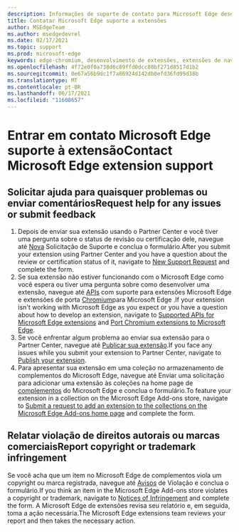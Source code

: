 ```yaml
---
description: Informações de suporte de contato para Microsoft Edge desenvolvimento de extensão
title: Contatar Microsoft Edge suporte a extensões
author: MSEdgeTeam
ms.author: msedgedevrel
ms.date: 02/17/2021
ms.topic: support
ms.prod: microsoft-edge
keywords: edge-chromium, desenvolvimento de extensões, extensões de navegador, complementos, partner center, desenvolvedor, suporte
ms.openlocfilehash: 4f72e0f0a738d6c89ffd0dcc80bf271d8517d1b2
ms.sourcegitcommit: 0e67a56b9dc1f7a86924d142db0efd36fd99d38b
ms.translationtype: MT
ms.contentlocale: pt-BR
ms.lasthandoff: 06/17/2021
ms.locfileid: "11608657"
---
```

# <a name="contact-microsoft-edge-extension-support"></a><span data-ttu-id="bee7c-104">Entrar em contato Microsoft Edge suporte à extensão</span><span class="sxs-lookup"><span data-stu-id="bee7c-104">Contact Microsoft Edge extension support</span></span>  

## <a name="request-help-for-any-issues-or-submit-feedback"></a><span data-ttu-id="bee7c-105">Solicitar ajuda para quaisquer problemas ou enviar comentários</span><span class="sxs-lookup"><span data-stu-id="bee7c-105">Request help for any issues or submit feedback</span></span>  

1.  <span data-ttu-id="bee7c-106">Depois de enviar sua extensão usando o Partner Center e você tiver uma pergunta sobre o status de revisão ou certificação dele, navegue até [Nova][MicrosoftSupportSupportrequestformE7a381be9c9aFafbEd76262bc93fd9e4] Solicitação de Suporte e conclua o formulário.</span><span class="sxs-lookup"><span data-stu-id="bee7c-106">After you submit your extension using Partner Center and you have a question about the review or certification status of it, navigate to [New Support Request][MicrosoftSupportSupportrequestformE7a381be9c9aFafbEd76262bc93fd9e4] and complete the form.</span></span>  
1.  <span data-ttu-id="bee7c-107">Se sua extensão não estiver funcionando com o Microsoft Edge como você espera ou tiver uma pergunta sobre como desenvolver uma extensão, navegue até [APIs][ExtensionsDeveloperGuideApiSupport] com suporte para extensões Microsoft Edge e extensões de porta [Chromium][ExtensionsDeveloperGuidePortChromeExtension]para Microsoft Edge .</span><span class="sxs-lookup"><span data-stu-id="bee7c-107">If your extension isn't working with Microsoft Edge as you expect or you have a question about how to develop an extension, navigate to [Supported APIs for Microsoft Edge extensions][ExtensionsDeveloperGuideApiSupport] and [Port Chromium extensions to Microsoft Edge][ExtensionsDeveloperGuidePortChromeExtension].</span></span>
1.  <span data-ttu-id="bee7c-108">Se você enfrentar algum problema ao enviar sua extensão para o Partner Center, navegue até [Publicar sua extensão][ExtensionsPublishPublishExtension].</span><span class="sxs-lookup"><span data-stu-id="bee7c-108">If you face any issues while you submit your extension to Partner Center, navigate to [Publish your extension][ExtensionsPublishPublishExtension].</span></span> 
1.  <span data-ttu-id="bee7c-109">Para apresentar sua extensão em uma coleção no armazenamento de complementos do Microsoft Edge, navegue até Enviar uma solicitação para adicionar uma extensão às coleções na home page de [complementos][OfficeFormsPagesResponsepageAspxV4j5cvggr0grqy180bhbrw01uwybfaxnna1zkp3x2vun0ibsu1ymeu3vfy0vurrodewsjgwu00yry4u] do Microsoft Edge e conclua o formulário.</span><span class="sxs-lookup"><span data-stu-id="bee7c-109">To feature your extension in a collection on the Microsoft Edge Add-ons store, navigate to [Submit a request to add an extension to the collections on the Microsoft Edge Add-ons home page][OfficeFormsPagesResponsepageAspxV4j5cvggr0grqy180bhbrw01uwybfaxnna1zkp3x2vun0ibsu1ymeu3vfy0vurrodewsjgwu00yry4u] and complete the form.</span></span>   
    
## <a name="report-copyright-or-trademark-infringement"></a><span data-ttu-id="bee7c-110">Relatar violação de direitos autorais ou marcas comerciais</span><span class="sxs-lookup"><span data-stu-id="bee7c-110">Report copyright or trademark infringement</span></span>  

<span data-ttu-id="bee7c-111">Se você acha que um item no Microsoft Edge de complementos viola um copyright ou marca registrada, navegue até [Avisos][MicrosoftInfoMarketplaceHtml] de Violação e conclua o formulário.</span><span class="sxs-lookup"><span data-stu-id="bee7c-111">If you think an item in the Microsoft Edge Add-ons store violates a copyright or trademark, navigate to [Notices of Infringement][MicrosoftInfoMarketplaceHtml] and complete the form.</span></span>  <span data-ttu-id="bee7c-112">A Microsoft Edge de extensões revisa seu relatório e, em seguida, toma a ação necessária.</span><span class="sxs-lookup"><span data-stu-id="bee7c-112">The Microsoft Edge extensions team reviews your report and then takes the necessary action.</span></span>  

<!-- links -->  

[ExtensionsDeveloperGuideApiSupport]: ../developer-guide/api-support.md "APIs com suporte para Microsoft Edge extensões | Microsoft Docs"  
[ExtensionsDeveloperGuidePortChromeExtension]: ../developer-guide/port-chrome-extension.md "Porta sua extensão | Microsoft Docs"  
[ExtensionsPublishPublishExtension]: ./publish-extension.md "Publicar sua extensão | Microsoft Docs"  

[MicrosoftInfoMarketplaceHtml]: https://www.microsoft.com/info/Marketplace.html "Avisos de violação | Microsoft"  

[MicrosoftSupportSupportrequestformE7a381be9c9aFafbEd76262bc93fd9e4]: https://support.microsoft.com/supportrequestform/e7a381be-9c9a-fafb-ed76-262bc93fd9e4 "Extensões Nova Solicitação de Suporte | Suporte da Microsoft"  

[OfficeFormsPagesResponsepageAspxV4j5cvggr0grqy180bhbrw01uwybfaxnna1zkp3x2vun0ibsu1ymeu3vfy0vurrodewsjgwu00yry4u]: https://forms.office.com/Pages/ResponsePage.aspx?id=v4j5cvGGr0GRqy180BHbRw01UwyBfAxNna_1ZkP3X2VUN0lBSU1YMEU3VFY0VURRODEwSjgwU00yRy4u "Enviar uma solicitação para adicionar uma extensão às coleções Microsoft Edge página inicial de complementos | Microsoft Office Formulários"
